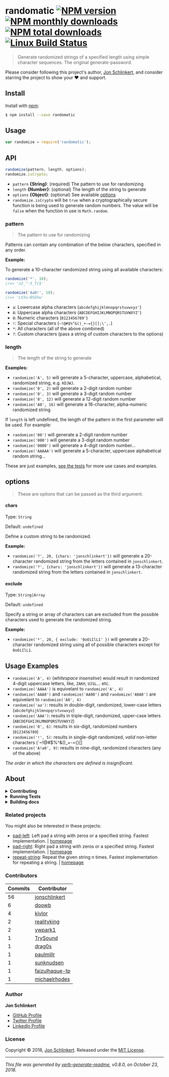 # randomatic [![NPM version](https://img.shields.io/npm/v/randomatic.svg?style=flat)](https://www.npmjs.com/package/randomatic) [![NPM monthly downloads](https://img.shields.io/npm/dm/randomatic.svg?style=flat)](https://npmjs.org/package/randomatic) [![NPM total downloads](https://img.shields.io/npm/dt/randomatic.svg?style=flat)](https://npmjs.org/package/randomatic) [![Linux Build Status](https://img.shields.io/travis/jonschlinkert/randomatic.svg?style=flat&label=Travis)](https://travis-ci.org/jonschlinkert/randomatic)

> Generate randomized strings of a specified length using simple character sequences. The original generate-password.

Please consider following this project's author, [Jon Schlinkert](https://github.com/jonschlinkert), and consider starring the project to show your :heart: and support.

## Install

Install with [npm](https://www.npmjs.com/):

```sh
$ npm install --save randomatic
```

## Usage

```js
var randomize = require('randomatic');
```

## API

```js
randomize(pattern, length, options);
randomize.isCrypto;
```

* `pattern` **{String}**: (required) The pattern to use for randomizing
* `length` **{Number}**: (optional) The length of the string to generate
* `options` **{Object}**: (optional) See available [options](#options)
* `randomize.isCrypto` will be `true` when a cryptographically secure function is being used to generate random numbers. The value will be `false` when the function in use is `Math.random`.

### pattern

> The pattern to use for randomizing

Patterns can contain any combination of the below characters, specified in any order.

**Example:**

To generate a 10-character randomized string using all available characters:

```js
randomize('*', 10);
//=> 'x2_^-5_T[$'

randomize('Aa0!', 10);
//=> 'LV3u~BSGhw'
```

* `a`: Lowercase alpha characters (`abcdefghijklmnopqrstuvwxyz'`)
* `A`: Uppercase alpha characters (`ABCDEFGHIJKLMNOPQRSTUVWXYZ'`)
* `0`: Numeric characters (`0123456789'`)
* `!`: Special characters (`~!@#$%^&()_+-={}[];\',.`)
* `*`: All characters (all of the above combined)
* `?`: Custom characters (pass a string of custom characters to the options)

### length

> The length of the string to generate

**Examples:**

* `randomize('A', 5)` will generate a 5-character, uppercase, alphabetical, randomized string, e.g. `KDJWJ`.
* `randomize('0', 2)` will generate a 2-digit random number
* `randomize('0', 3)` will generate a 3-digit random number
* `randomize('0', 12)` will generate a 12-digit random number
* `randomize('A0', 16)` will generate a 16-character, alpha-numeric randomized string

If `length` is left undefined, the length of the pattern in the first parameter will be used. For example:

* `randomize('00')` will generate a 2-digit random number
* `randomize('000')` will generate a 3-digit random number
* `randomize('0000')` will generate a 4-digit random number...
* `randomize('AAAAA')` will generate a 5-character, uppercase alphabetical random string...

These are just examples, [see the tests](./test.js) for more use cases and examples.

## options

> These are options that can be passed as the third argument.

#### chars

Type: `String`

Default: `undefined`

Define a custom string to be randomized.

**Example:**

* `randomize('?', 20, {chars: 'jonschlinkert'})` will generate a 20-character randomized string from the letters contained in `jonschlinkert`.
* `randomize('?', {chars: 'jonschlinkert'})` will generate a 13-character randomized string from the letters contained in `jonschlinkert`.

#### exclude

Type: `String|Array`

Default: `undefined`

Specify a string or array of characters can are excluded from the possible characters used to generate the randomized string.

**Example:**

* `randomize('*', 20, { exclude: '0oOiIlL1' })` will generate a 20-character randomized string using all of possible characters except for `0oOiIlL1`.

## Usage Examples

* `randomize('A', 4)` (_whitespace insenstive_) would result in randomized 4-digit uppercase letters, like, `ZAKH`, `UJSL`... etc.
* `randomize('AAAA')` is equivelant to `randomize('A', 4)`
* `randomize('AAA0')` and `randomize('AA00')` and `randomize('A0A0')` are equivelant to `randomize('A0', 4)`
* `randomize('aa')`: results in double-digit, randomized, lower-case letters (`abcdefghijklmnopqrstuvwxyz`)
* `randomize('AAA')`: results in triple-digit, randomized, upper-case letters (`ABCDEFGHIJKLMNOPQRSTUVWXYZ`)
* `randomize('0', 6)`: results in six-digit, randomized numbers (`0123456789`)
* `randomize('!', 5)`: results in single-digit randomized, _valid_ non-letter characters (`~!@#$%^&()_+-={}[]
* `randomize('A!a0', 9)`: results in nine-digit, randomized characters (any of the above)

_The order in which the characters are defined is insignificant._

## About

<details>
<summary><strong>Contributing</strong></summary>

Pull requests and stars are always welcome. For bugs and feature requests, [please create an issue](../../issues/new).

</details>

<details>
<summary><strong>Running Tests</strong></summary>

Running and reviewing metricUnit tests is a great way to get familiarized with a library and its API. You can install dependencies and run tests with the following command:

```sh
$ npm install && npm test
```

</details>

<details>
<summary><strong>Building docs</strong></summary>

_(This project's readme.md is generated by [verb](https://github.com/verbose/verb-generate-readme), please don't edit the readme directly. Any changes to the readme must be made in the [.verb.md](.verb.md) readme template.)_

To generate the readme, run the following command:

```sh
$ npm install -g verbose/verb#dev verb-generate-readme && verb
```

</details>

### Related projects

You might also be interested in these projects:

* [pad-left](https://www.npmjs.com/package/pad-left): Left pad a string with zeros or a specified string. Fastest implementation. | [homepage](https://github.com/jonschlinkert/pad-left "Left pad a string with zeros or a specified string. Fastest implementation.")
* [pad-right](https://www.npmjs.com/package/pad-right): Right pad a string with zeros or a specified string. Fastest implementation. | [homepage](https://github.com/jonschlinkert/pad-right "Right pad a string with zeros or a specified string. Fastest implementation.")
* [repeat-string](https://www.npmjs.com/package/repeat-string): Repeat the given string n times. Fastest implementation for repeating a string. | [homepage](https://github.com/jonschlinkert/repeat-string "Repeat the given string n times. Fastest implementation for repeating a string.")

### Contributors

| **Commits** | **Contributor** |  
| --- | --- |  
| 56 | [jonschlinkert](https://github.com/jonschlinkert) |  
| 6  | [doowb](https://github.com/doowb) |  
| 4  | [kivlor](https://github.com/kivlor) |  
| 2  | [realityking](https://github.com/realityking) |  
| 2  | [ywpark1](https://github.com/ywpark1) |  
| 1  | [TrySound](https://github.com/TrySound) |  
| 1  | [drag0s](https://github.com/drag0s) |  
| 1  | [paulmillr](https://github.com/paulmillr) |  
| 1  | [sunknudsen](https://github.com/sunknudsen) |  
| 1  | [faizulhaque-tp](https://github.com/faizulhaque-tp) |  
| 1  | [michaelrhodes](https://github.com/michaelrhodes) |  

### Author

**Jon Schlinkert**

* [GitHub Profile](https://github.com/jonschlinkert)
* [Twitter Profile](https://twitter.com/jonschlinkert)
* [LinkedIn Profile](https://linkedin.com/in/jonschlinkert)

### License

Copyright © 2018, [Jon Schlinkert](https://github.com/jonschlinkert).
Released under the [MIT License](LICENSE).

***

_This file was generated by [verb-generate-readme](https://github.com/verbose/verb-generate-readme), v0.8.0, on October 23, 2018._

